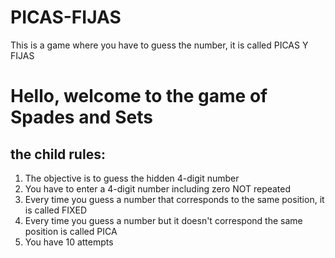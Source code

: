 # PICAS-FIJAS
This is a game where you have to guess the number, it is called PICAS Y FIJAS

<h1>Hello, welcome to the game of Spades and Sets</h1>
        <h2>the child rules:</h2>
        <ol>
            <li>The objective is to guess the hidden 4-digit number</li>
            <li>You have to enter a 4-digit number including zero
                NOT repeated
            </li>
            <li>Every time you guess a number that
                corresponds to the same position, it is called FIXED</li>
            <li>Every time you guess a number but it doesn't correspond
                the same position is called PICA
            </li>
            <li>You have 10 attempts</li>
           </ol>
        </>
